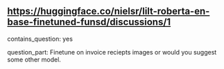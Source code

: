 ## https://huggingface.co/nielsr/lilt-roberta-en-base-finetuned-funsd/discussions/1

contains_question: yes

question_part: Finetune on invoice reciepts images or would you suggest some other model.